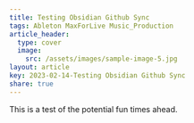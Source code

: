 ```yaml
---
title: Testing Obsidian Github Sync
tags: Ableton MaxForLive Music_Production
article_header:
  type: cover
  image:
    src: /assets/images/sample-image-5.jpg
layout: article
key: 2023-02-14-Testing Obsidian Github Sync
share: true
---
```

This is a test of the potential fun times ahead. 
